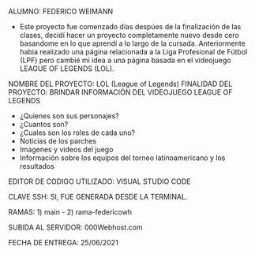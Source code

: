 ALUMNO: FEDERICO WEIMANN

- Este proyecto fue comenzado días despúes de la finalización de las clases, decidí hacer un proyecto completamente nuevo desde cero basandome
  en lo que aprendí a lo largo de la cursada. Anteriormente habia realizado una página relacionada a la Liga Profesional de Fútbol (LPF) pero 
  cambié mi idea a una página basada en el videojuego LEAGUE OF LEGENDS (LOL).

NOMBRE DEL PROYECTO: LOL (League of Legends)
FINALIDAD DEL PROYECTO: BRINDAR INFORMACIÓN DEL VIDEOJUEGO LEAGUE OF LEGENDS
- ¿Quienes son sus personajes?
- ¿Cuantos son?
- ¿Cuales son los roles de cada uno?
- Noticias de los parches
- Imagenes y videos del juego
- Información sobre los equipos del torneo latinoamericano y los resultados

EDITOR DE CODIGO UTILIZADO: VISUAL STUDIO CODE

CLAVE SSH: SI, FUE GENERADA DESDE LA TERMINAL.

RAMAS: 1) main - 2) rama-federicowh

SUBIDA AL SERVIDOR: 000Webhost.com

FECHA DE ENTREGA: 25/06/2021
